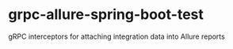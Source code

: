 # grpc-allure-spring-boot-test
gRPC interceptors for attaching integration data into Allure reports
